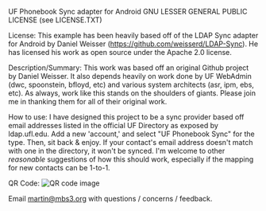 UF Phonebook Sync adapter for Android
GNU LESSER GENERAL PUBLIC LICENSE (see LICENSE.TXT)

License:
 This example has been heavily based off of the LDAP Sync adapter for Android by Daniel Weisser (https://github.com/weisserd/LDAP-Sync). He has licensed his work as open source under the Apache 2.0 license.  

Description/Summary:
 This work was based off an original Github project by Daniel Weisser. It also depends heavily on work done by UF WebAdmin (dwc, spoonstein, bfloyd, etc) and various system architects (asr, ipm, ebs, etc). As always, work like this stands on the shoulders of giants. Please join me in thanking them for all of their original work.
 
How to use:
 I have designed this project to be a sync provider based off email addresses listed in the official UF Directory as exposed by ldap.ufl.edu. Add a new 'account,' and select "UF Phonebook Sync" for the type. Then, sit back & enjoy. If your contact's email address doesn't match with one in the directory, it won't be synced. I'm welcome to other *reasonable* suggestions of how this should work, especially if the mapping for new contacts can be 1-to-1.
  
QR Code:
![QR code image](https://github.com/martinb3/LDAP-Sync/raw/master/qr-code.png)

Email martin@mbs3.org with questions / concerns / feedback.